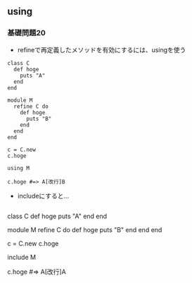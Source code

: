 ## using

### 基礎問題20
- refineで再定義したメソッドを有効にするには、usingを使う
```
class C
  def hoge
    puts "A"
  end
end

module M
  refine C do
    def hoge
      puts "B"
    end
  end
end

c = C.new
c.hoge

using M

c.hoge #=> A[改行]B
```

- includeにすると...
```
```
class C
  def hoge
    puts "A"
  end
end

module M
  refine C do
    def hoge
      puts "B"
    end
  end
end

c = C.new
c.hoge

include M

c.hoge #=> A[改行]A
```

```
